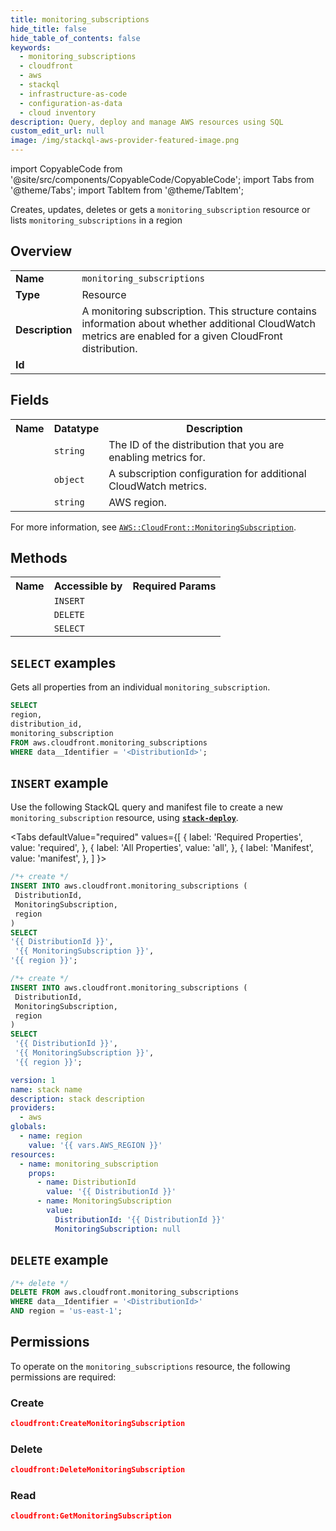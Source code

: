 ```yaml
---
title: monitoring_subscriptions
hide_title: false
hide_table_of_contents: false
keywords:
  - monitoring_subscriptions
  - cloudfront
  - aws
  - stackql
  - infrastructure-as-code
  - configuration-as-data
  - cloud inventory
description: Query, deploy and manage AWS resources using SQL
custom_edit_url: null
image: /img/stackql-aws-provider-featured-image.png
---
```


import CopyableCode from '@site/src/components/CopyableCode/CopyableCode';
import Tabs from '@theme/Tabs';
import TabItem from '@theme/TabItem';

Creates, updates, deletes or gets a <code>monitoring_subscription</code> resource or lists <code>monitoring_subscriptions</code> in a region

## Overview
<table>
<tbody>
<tr><td><b>Name</b></td><td><code>monitoring_subscriptions</code></td></tr>
<tr><td><b>Type</b></td><td>Resource</td></tr>
<tr><td><b>Description</b></td><td>A monitoring subscription. This structure contains information about whether additional CloudWatch metrics are enabled for a given CloudFront distribution.</td></tr>
<tr><td><b>Id</b></td><td><CopyableCode code="aws.cloudfront.monitoring_subscriptions" /></td></tr>
</tbody>
</table>

## Fields
<table>
<tbody>
<tr><th>Name</th><th>Datatype</th><th>Description</th></tr><tr><td><CopyableCode code="distribution_id" /></td><td><code>string</code></td><td>The ID of the distribution that you are enabling metrics for.</td></tr>
<tr><td><CopyableCode code="monitoring_subscription" /></td><td><code>object</code></td><td>A subscription configuration for additional CloudWatch metrics.</td></tr>
<tr><td><CopyableCode code="region" /></td><td><code>string</code></td><td>AWS region.</td></tr>
</tbody>
</table>

For more information, see <a href="https://docs.aws.amazon.com/AWSCloudFormation/latest/UserGuide/aws-resource-cloudfront-monitoringsubscription.html"><code>AWS::CloudFront::MonitoringSubscription</code></a>.

## Methods

<table>
<tbody>
  <tr>
    <th>Name</th>
    <th>Accessible by</th>
    <th>Required Params</th>
  </tr>
  <tr>
    <td><CopyableCode code="create_resource" /></td>
    <td><code>INSERT</code></td>
    <td><CopyableCode code="DistributionId, MonitoringSubscription, region" /></td>
  </tr>
  <tr>
    <td><CopyableCode code="delete_resource" /></td>
    <td><code>DELETE</code></td>
    <td><CopyableCode code="data__Identifier, region" /></td>
  </tr>
  <tr>
    <td><CopyableCode code="get_resource" /></td>
    <td><code>SELECT</code></td>
    <td><CopyableCode code="data__Identifier, region" /></td>
  </tr>
</tbody>
</table>

## `SELECT` examples

Gets all properties from an individual <code>monitoring_subscription</code>.
```sql
SELECT
region,
distribution_id,
monitoring_subscription
FROM aws.cloudfront.monitoring_subscriptions
WHERE data__Identifier = '<DistributionId>';
```

## `INSERT` example

Use the following StackQL query and manifest file to create a new <code>monitoring_subscription</code> resource, using [__`stack-deploy`__](https://pypi.org/project/stack-deploy/).

<Tabs
    defaultValue="required"
    values={[
      { label: 'Required Properties', value: 'required', },
      { label: 'All Properties', value: 'all', },
      { label: 'Manifest', value: 'manifest', },
    ]
}>
<TabItem value="required">

```sql
/*+ create */
INSERT INTO aws.cloudfront.monitoring_subscriptions (
 DistributionId,
 MonitoringSubscription,
 region
)
SELECT 
'{{ DistributionId }}',
 '{{ MonitoringSubscription }}',
'{{ region }}';
```
</TabItem>
<TabItem value="all">

```sql
/*+ create */
INSERT INTO aws.cloudfront.monitoring_subscriptions (
 DistributionId,
 MonitoringSubscription,
 region
)
SELECT 
 '{{ DistributionId }}',
 '{{ MonitoringSubscription }}',
 '{{ region }}';
```
</TabItem>
<TabItem value="manifest">

```yaml
version: 1
name: stack name
description: stack description
providers:
  - aws
globals:
  - name: region
    value: '{{ vars.AWS_REGION }}'
resources:
  - name: monitoring_subscription
    props:
      - name: DistributionId
        value: '{{ DistributionId }}'
      - name: MonitoringSubscription
        value:
          DistributionId: '{{ DistributionId }}'
          MonitoringSubscription: null

```
</TabItem>
</Tabs>

## `DELETE` example

```sql
/*+ delete */
DELETE FROM aws.cloudfront.monitoring_subscriptions
WHERE data__Identifier = '<DistributionId>'
AND region = 'us-east-1';
```

## Permissions

To operate on the <code>monitoring_subscriptions</code> resource, the following permissions are required:

### Create
```json
cloudfront:CreateMonitoringSubscription
```

### Delete
```json
cloudfront:DeleteMonitoringSubscription
```

### Read
```json
cloudfront:GetMonitoringSubscription
```
